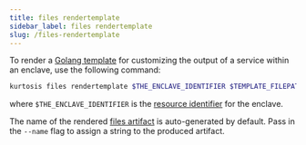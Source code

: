 ```yaml
---
title: files rendertemplate
sidebar_label: files rendertemplate
slug: /files-rendertemplate
---
```

To render a [Golang template](https://pkg.go.dev/text/template) for customizing the output of a service within an enclave, use the following command:

```bash
kurtosis files rendertemplate $THE_ENCLAVE_IDENTIFIER $TEMPLATE_FILEPATH $DATA_JSON_FILEPATH $DESTINATION_RELATIVE_FILEPATH
```

where `$THE_ENCLAVE_IDENTIFIER` is the [resource identifier](../resource-identifier.md) for the enclave.

The name of the rendered [files artifact](../files-artifacts.md) is auto-generated by default. Pass in the `--name` flag to assign a string to the produced artifact.
